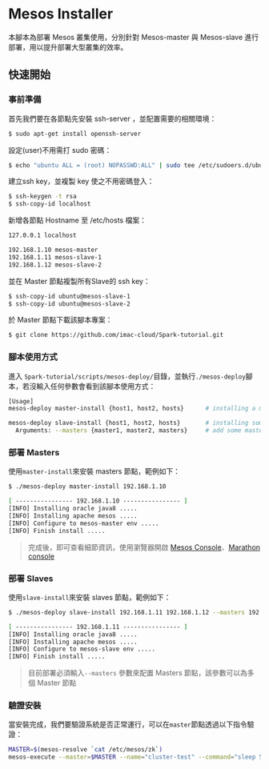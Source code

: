 # Mesos Installer 
本腳本為部署 Mesos 叢集使用，分別針對 Mesos-master 與 Mesos-slave 進行部署，用以提升部署大型叢集的效率。

## 快速開始
### 事前準備
首先我們要在各節點先安裝 ssh-server ，並配置需要的相關環境：
```sh
$ sudo apt-get install openssh-server
```
設定(user)不用需打 sudo 密碼：
```sh
$ echo "ubuntu ALL = (root) NOPASSWD:ALL" | sudo tee /etc/sudoers.d/ubuntu && sudo chmod 440 /etc/sudoers.d/ubuntu
```
建立ssh key，並複製 key 使之不用密碼登入：
```sh
$ ssh-keygen -t rsa
$ ssh-copy-id localhost
```
新增各節點 Hostname 至 /etc/hosts 檔案：
```sh
127.0.0.1 localhost

192.168.1.10 mesos-master
192.168.1.11 mesos-slave-1
192.168.1.12 mesos-slave-2
```
並在 Master 節點複製所有Slave的 ssh key：
```sh
$ ssh-copy-id ubuntu@mesos-slave-1
$ ssh-copy-id ubuntu@mesos-slave-2
```
於 Master 節點下載該腳本專案：
```sh
$ git clone https://github.com/imac-cloud/Spark-tutorial.git
```

### 腳本使用方式
進入 ```Spark-tutorial/scripts/mesos-deploy/```目錄，並執行```./mesos-deploy```腳本，若沒輸入任何參數會看到該腳本使用方式：
```sh
[Usage]
mesos-deploy master-install {host1, host2, hosts}      # installing a master node

mesos-deploy slave-install {host1, host2, hosts}       # installing some slaves node
  Arguments: --masters {master1, master2, masters}     # add some masters to slaves
```

### 部署 Masters
使用```master-install```來安裝 masters 節點，範例如下：
```sh
$ ./mesos-deploy master-install 192.168.1.10

[ ---------------- 192.168.1.10 ---------------- ]
[INFO] Installing oracle java8 .....
[INFO] Installing apache mesos .....
[INFO] Configure to mesos-master env .....
[INFO] Finish install .....
```
> 完成後，即可查看細節資訊，使用瀏覽器開啟 [Mesos Console](http://<master-ip>:5050)、[Marathon console](http://<master-ip>:8080) 


### 部署 Slaves
使用```slave-install```來安裝 slaves 節點，範例如下：
```sh
$ ./mesos-deploy slave-install 192.168.1.11 192.168.1.12 --masters 192.168.1.10

[ ---------------- 192.168.1.11 ---------------- ]
[INFO] Installing oracle java8 .....
[INFO] Installing apache mesos .....
[INFO] Configure to mesos-slave env .....
[INFO] Finish install .....
```
> 目前部署必須輸入```--masters``` 參數來配置 Masters 節點，該參數可以為多個 Master 節點

### 驗證安裝
當安裝完成，我們要驗證系統是否正常運行，可以在```master```節點透過以下指令驗證：
```sh
MASTER=$(mesos-resolve `cat /etc/mesos/zk`)
mesos-execute --master=$MASTER --name="cluster-test" --command="sleep 5"
```